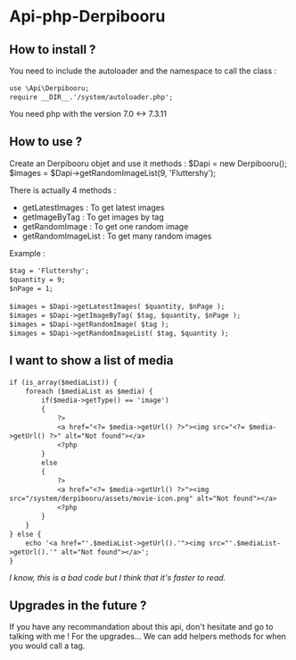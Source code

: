 # Api-php-Derpibooru

## How to install ?

You need to include the autoloader and the namespace to call the class :

    use \Api\Derpibooru;
    require __DIR__.'/system/autoloader.php';

You need php with the version 7.0 <-> 7.3.11

## How to use ?

Create an Derpibooru objet and use it methods :
    $Dapi = new Derpibooru();
    $images = $Dapi->getRandomImageList(9, 'Fluttershy');

There is actually 4 methods :
+ getLatestImages       : To get latest images
+ getImageByTag         : To get images by tag
+ getRandomImage        : To get one random image
+ getRandomImageList    : To get many random images

Example :

    $tag = 'Fluttershy';
    $quantity = 9;
    $nPage = 1;

    $images = $Dapi->getLatestImages( $quantity, $nPage );
    $images = $Dapi->getImageByTag( $tag, $quantity, $nPage );
    $images = $Dapi->getRandomImage( $tag );
    $images = $Dapi->getRandomImageList( $tag, $quantity );

## I want to show a list of media

    if (is_array($mediaList)) {
        foreach ($mediaList as $media) {
            if($media->getType() == 'image')
            {
                ?>
                <a href="<?= $media->getUrl() ?>"><img src="<?= $media->getUrl() ?>" alt="Not found"></a>
                <?php
            }
            else
            {
                ?>
                <a href="<?= $media->getUrl() ?>"><img src="/system/derpibooru/assets/movie-icon.png" alt="Not found"></a>
                <?php
            }
        }
    } else {
        echo '<a href="'.$mediaList->getUrl().'"><img src="'.$mediaList->getUrl().'" alt="Not found"></a>';
    }

*I know, this is a bad code but I think that it's faster to read.*

## Upgrades in the future ?
If you have any recommandation about this api, don't hesitate and go to talking with me !
For the upgrades... We can add helpers methods for when you would call a tag.